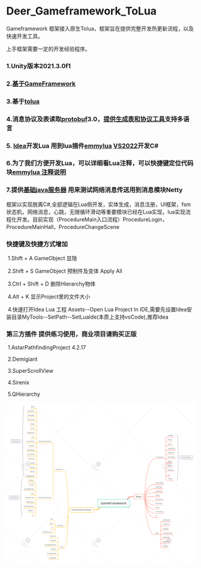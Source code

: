 # Deer_Gameframework_ToLua
Gameframework 框架接入原生Tolua，框架旨在提供完整开发热更新流程，以及快速开发工具。

上手框架需要一定的开发经验程序。

### 1.Unity版本2021.3.0f1

### 2.[基于GameFramework](https://github.com/EllanJiang/GameFramework) 

### 3.基于[tolua](https://github.com/topameng/tolua)

### 4.消息协议及表读取[protobuf](https://github.com/protocolbuffers/protobuf)3.0，[提供生成表和协议工具](https://github.com/It-Life/Deer_Excel2Proto)支持多语言

### 5. [Idea](https://www.jetbrains.com/idea/)开发Lua 用到lua插件[emmylua](https://github.com/EmmyLua/IntelliJ-EmmyLua) [VS2022](https://visualstudio.microsoft.com/zh-hans/)开发C#

### 6.为了我们方便开发Lua，可以详细看Lua注释，可以快捷键定位代码块[emmylua 注释说明](https://emmylua.github.io/annotations/class.html)

### 7.提供[基础java服务器](https://github.com/It-Life/Deer_GameServer_Java_Netty) 用来测试网络消息传送用到消息模块Netty

框架以实现脱离C#,全部逻辑在Lua侧开发，实体生成，消息注册，UI框架，fsm状态机，网络消息，心跳，无限循环滑动等重要模块已经在Lua实现，lua实现流程化开发。目前实现（ProcedureMain入口流程）ProcedureLogin，ProcedureMainHall，ProcedureChangeScene

### 快捷键及快捷方式增加

​	1.Shift + A GameObject 显隐

​	2.Shift + S GameObject 预制件及变体 Apply All

​	3.Ctrl  + Shift + D 删除Hierarchy物体

​	4.Alt + K 显示Project里的文件大小

​	4.快速打开Idea Lua 工程 Assets--Open Lua Project In IDE,需要先设置Idea安装目录MyTools--SetPath--SetLuaIde(本质上支持vsCode),推荐Idea

### 

### 第三方插件 提供练习使用，商业项目请购买正版

​	1.AstarPathfindingProject 4.2.17

​	2.Demigiant

​	3.SuperScrollView

​	4.Sirenix

​	5.QHierarchy

![框架图](https://github.com/It-Life/Deer_Gameframework_ToLua/blob/main/Docu/image/GameFramework.png)



